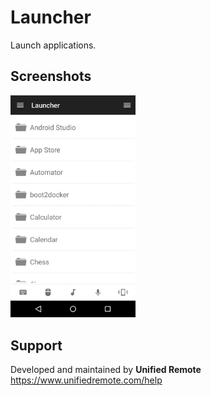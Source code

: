 # Launcher
Launch applications.

## Screenshots
<img src="ignore/screen.png" width="200" />

## Support
Developed and maintained by **Unified Remote**  
https://www.unifiedremote.com/help
